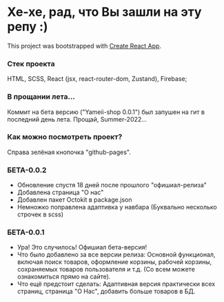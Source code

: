 # Хе-хе, рад, что Вы зашли на эту репу :)

This project was bootstrapped with [Create React App](https://github.com/facebook/create-react-app).

### Стек проекта

HTML, SCSS, React (jsx, react-router-dom, Zustand), Firebase; 

### В прощании лета...

Коммит на бета версию ("Yameii-shop 0.0.1") был запушен на гит в последний день лета. Прощай, Summer-2022...

### Как можно посмотреть проект?  

Справа зелёная кнопочка "github-pages". 

### БЕТА-0.0.2
* Обновление спустя 18 дней после прошлого "офишиал-релиза"
* Добавлена страница "О нас"
* Добавлен пакет Octokit в package.json
* Немножко поправлена адаптивка у навбара (Буквально несколько строчек в scss)

### БЕТА-0.0.1

* Ура! Это случилось! Офишиал бета-версия! 
* Что было добавлено за все версии релиза: Основной функционал, включая поиск товаров, оформление корзины, рабочей корзины, сохраняемых товаров пользователя и т.д. (Со всем можете ознакомиться прямо на сайте).
* Что ещё предстоит сделать: Адаптивная версия практически всех страниц, страница "О Нас", добавить больше товаров в БД.
